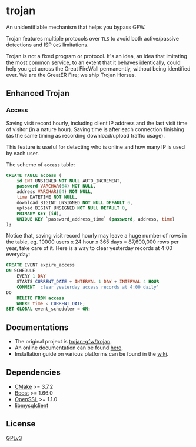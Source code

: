 # trojan

An unidentifiable mechanism that helps you bypass GFW.

Trojan features multiple protocols over `TLS` to avoid both active/passive detections and ISP `QoS` limitations.

Trojan is not a fixed program or protocol. It's an idea, an idea that imitating the most common service, to an extent that it behaves identically, could help you get across the Great FireWall permanently, without being identified ever. We are the GreatER Fire; we ship Trojan Horses.

## Enhanced Trojan

### Access

Saving visit record hourly, including client IP address and the last visit time of visitor (in a nature hour). Saving time is after each connection finishing (as the same timing as recording download/upload traffic usage).

This feature is useful for detecting who is online and how many IP is used by each user.

The scheme of `access` table:

```sql
CREATE TABLE access (
    id INT UNSIGNED NOT NULL AUTO_INCREMENT,
    password VARCHAR(64) NOT NULL,
    address VARCHAR(64) NOT NULL,
    time DATETIME NOT NULL,
    download BIGINT UNSIGNED NOT NULL DEFAULT 0,
    upload BIGINT UNSIGNED NOT NULL DEFAULT 0,
    PRIMARY KEY (id),
    UNIQUE KEY `password_address_time` (password, address, time)
);
```

Notice that, saving visit record hourly may leave a huge number of rows in the table, eg. 10000 users x 24 hour x 365 days = 87,600,000 rows per year, take care of it. Here is a way to clear yesterday records at 4:00 everyday:

```sql
CREATE EVENT expire_access
ON SCHEDULE
    EVERY 1 DAY
    STARTS CURRENT_DATE + INTERVAL 1 DAY + INTERVAL 4 HOUR
    COMMENT 'clear yesterday access records at 4:00 daily'
DO
    DELETE FROM access
    WHERE time < CURRENT_DATE;
SET GLOBAL event_scheduler = ON;
```

## Documentations

- The original project is [trojan-gfw/trojan](https://github.com/trojan-gfw/trojan).
- An online documentation can be found [here](https://trojan-gfw.github.io/trojan/).
- Installation guide on various platforms can be found in the [wiki](https://github.com/trojan-gfw/trojan/wiki/Binary-&-Package-Distributions).

## Dependencies

- [CMake](https://cmake.org/) >= 3.7.2
- [Boost](http://www.boost.org/) >= 1.66.0
- [OpenSSL](https://www.openssl.org/) >= 1.1.0
- [libmysqlclient](https://dev.mysql.com/downloads/connector/c/)

## License

[GPLv3](LICENSE)
